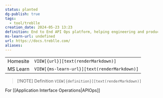```yaml
---
status: planted
dg-publish: true
tags:
  - tool/treblle
creation_date: 2024-05-23 13:23
definition: End to End API Ops platform, helping engineering and product teams build, ship and understand their REST APIs in one single place.
ms-learn-url: undefined
url: https://docs.treblle.com/
aliases:
---
```


|          |                                              |
| -------- | -------------------------------------------- |
| Homesite | `VIEW[{url}][text(renderMarkdown)]`          |
| MS Learn | `VIEW[{ms-learn-url}][text(renderMarkdown)]` |

> [!NOTE] Definition
> `VIEW[{definition}][text(renderMarkdown)]`


For [[Application Interface Operations|APIOps]]
